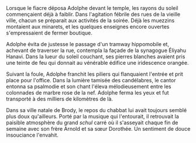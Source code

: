 <!--
C01S02: Office de chabbat
Personnages:
  - Adolphe Grünberg
  - Isaac Aghion
  - Jacob Léon
POV: Adolphe Grünberg
Résumé:
-->

## 

Lorsque le fiacre déposa Adolphe devant le temple, les rayons du soleil
commençaient déjà à faiblir. Dans l'agitation fébrile des rues de la
vieille ville, chacun se préparait aux activités de la soirée. Déjà les
muezzins montaient aux minarets, et les quelques enseignes encore
ouvertes s'empressaient de fermer boutique.

Adolphe évita de justesse le passage d'un tramway hippomobile et,
achevant de traverser la rue, contempla la façade de la synagogue
Éliyahu Hanavi. Dans la lueur du soleil couchant, ses pierres blanches
avaient pris une teinte de feu qui donnait au vénérable édifice une
iridescence orangée.

Suivant la foule, Adolphe franchit les piliers qui flanquaient l'entrée et
prit place pour l'office. Dans la lumière tamisée des candélabres, le cantor
entonna sa psalmodie et son chant l'éleva mélodieusement entre les colonnades
de marbre rose de la nef.
Adolphe ferma les yeux et fut transporté à des milliers de
kilomètres de là.

Dans sa ville natale de Brody, le repos du chabbat lui
avait toujours semblé plus doux qu'ailleurs. Porté par la musique qui
l'entourait, il retrouvait la paisible atmosphère du grand *schul* carré où il
s'asseyait chaque fin de semaine avec son frère Arnold et sa sœur Dorothée.
Un sentiment de douce insouciance l'envahit.
